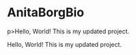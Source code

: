 # AnitaBorgBio
p>Hello, World! This is my updated project.</p>
<!DOCTYPE html>
<html lang="en">
<head>
    <meta charset="UTF-8">
    <meta name="viewport" content="width=device-width, initial-scale=1.0">
    <title>My New Project</title>
</head>
<body>
    <p>Hello, World! This is my updated project.</p>
</body>
</html>
